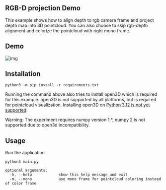 ## RGB-D projection Demo

This example shows how to align depth to rgb camera frame and project depth map into 3D pointcloud. You can also choose to skip rgb-depth alignment and colorize the pointcloud with right mono frame.

## Demo

![img](https://user-images.githubusercontent.com/18037362/158277114-f1676487-e214-4872-a1b3-aa14131b666b.png)

## Installation

```
python3 -m pip install -r requirements.txt
```

Running the command above also tries to install open3D which is required for this example.
open3D is not supported by all platforms, but is required for pointcloud visualization. Installing open3D on [Python 3.12 is not yet supported](https://stackoverflow.com/questions/62352767/cant-install-open3d-libraries-errorcould-not-find-a-version-that-satisfies-th).

Warning: The experiment requires numpy version 1.\*, numpy 2 is not supported due to open3d incompatibility.

## Usage

Run the application

```
python3 main.py
```

```
optional arguments:
  -h, --help            show this help message and exit
  -m, --mono            use mono frame for pointcloud coloring instead of color frame
```
